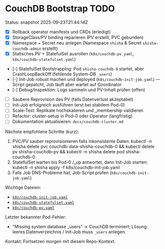 # CouchDB Bootstrap TODO

Status: snapshot 2025-09-23T21:44:14Z

- [x] Rollback operator manifests und CRDs (erledigt)
- [x] StorageClass/PV binding reparieren (PV erstellt, PVC gebunden)
- [x] Namespace + Secret neu anlegen (Namespace `shisha` & Secret `shisha-couchdb-admin` erstellt)
- [x] Statisches PV + StatefulSet ausrollen (`k8s/couchdb-pv.yaml`, `k8s/couchdb-statefulset.yaml`)
- [-] StatefulSet Bootstrapping: Pod `shisha-couchdb-0` startet, aber CrashLoopBackOff (fehlende System-DB `_users`)
- [-] Init-Job robust machen und deployed (`k8s/couchdb-init-job.yaml`) — Script gepatcht, Job läuft aber wartet auf Coordinator
- [-] Debug/Inspektion: Logs sammeln und PV-Inhalt prüfen (offen)
- [ ] Saubere Reprovision des PV (falls Datenverlust akzeptabel)
- [ ] Init-Job erfolgreich ausführen (erst bei stabilem Pod-0)
- [ ] Scale-Test: Replikate hochskalieren und _membership validieren
- [ ] Refactor: cluster-setup in Pod-0 oder Operator (langfristig)
- [ ] Dokumentation aktualisieren: `docs/couchdb-cluster.md`

Nächste empfohlene Schritte (kurz):
1. PVC/PV sauber reprovisionieren falls inkonsistente Daten:
   kubectl -n shisha delete pvc couchdb-data-shisha-couchdb-0 && kubectl delete pv shisha-couchdb-pv && kubectl -n shisha delete pod shisha-couchdb-0
2. StatefulSet warten bis Pod-0 /_up antwortet, dann Init-Job starten:
   kubectl -n shisha apply -f k8s/couchdb-init-job.yaml
3. Falls Job DNS-Probleme hat, Job-Script prüfen (`k8s/couchdb-init-job.yaml`)

Wichtige Dateien:
- [`k8s/couchdb-init-job.yaml`](k8s/couchdb-init-job.yaml:1)
- [`k8s/couchdb-statefulset.yaml`](k8s/couchdb-statefulset.yaml:1)
- [`k8s/couchdb-pv.yaml`](k8s/couchdb-pv.yaml:1)

Letzter bekannter Pod-Fehler:
- "Missing system database _users" → CouchDB terminiert; Lösung: leeres Datenverzeichnis / Init-Job muss `_users` anlegen.

Kontakt: Fortsetzen morgen mit diesem Repo-Kontext.